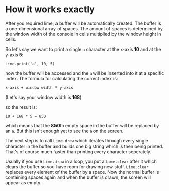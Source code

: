 # How it works exactly

After you required lime, a buffer will be automatically created.
The buffer is a one-dimensional array of spaces. The amount of spaces is determined by the window width of the console in cells multiplied by the window height in cells.

So let's say we want to print a single `a` character at the x-axis **10** and at the y-axis **5**:

```crystal
Lime.print('a', 10, 5)
```

now the buffer will be accessed and the `a` will be inserted into it at a specific index. The formula for calculating the correct index is:

```crystal
x-axis + window width * y-axis
```

(Let's say your window width is **168**)

so the result is:

```crystal
10 + 168 * 5 = 850
```

which means that the **850**th empty space in the buffer will be replaced by an `a`. But this isn't enough yet to see the `a` on the screen.

The next step is to call `Lime.draw` which iterates through every single character in the buffer and builds one big string which is then being printed. That's of course much faster than printing every character seperately.

Usually if you use `Lime.draw` in a loop, you put a `Lime.clear` after it which clears the buffer so you have room for drawing new stuff. `Lime.clear` replaces every element of the buffer by a space. Now the normal buffer is containing spaces again and when the buffer is drawn, the screen will appear as empty.
